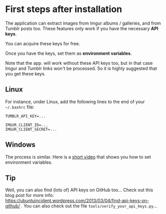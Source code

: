 First steps after installation
==============================

The application can extract images from Imgur albums / galleries,
and from Tumblr posts too. These features only work if you have
the necessary **API keys**.

You can acquire these keys for free.

Once you have the keys, set them as **environment variables**.

Note that the app. will work without these API keys too, but
in that case Imgur and Tumblr links won't be processed. So it
is highly suggested that you get these keys.

Linux
-----

For instance, under Linux, add the following lines
to the end of your `~/.bashrc` file:

    TUMBLR_API_KEY=...

    IMGUR_CLIENT_ID=...
    IMGUR_CLIENT_SECRET=...

Windows
-------

The process is similar. Here is a [short video](https://www.youtube.com/watch?v=bEroNNzqlF4)
that shows you how to set environment variables.

Tip
---

Well, you can also find (lots of) API keys on GitHub too...
Check out this blog post for more info:
https://ubuntuincident.wordpress.com/2013/03/04/find-api-keys-on-github/ .
You can also check out the file `tools/verify_your_api_keys.py`...
